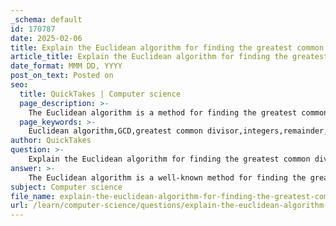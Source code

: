```yaml
---
_schema: default
id: 170787
date: 2025-02-06
title: Explain the Euclidean algorithm for finding the greatest common divisor.
article_title: Explain the Euclidean algorithm for finding the greatest common divisor.
date_format: MMM DD, YYYY
post_on_text: Posted on
seo:
  title: QuickTakes | Computer science
  page_description: >-
    The Euclidean algorithm is a method for finding the greatest common divisor (GCD) of two integers through a series of division steps, making it efficient for large integer computations.
  page_keywords: >-
    Euclidean algorithm,GCD,greatest common divisor,integers,remainder,modulus,number theory,cryptography,polynomial time
author: QuickTakes
question: >-
    Explain the Euclidean algorithm for finding the greatest common divisor.
answer: >-
    The Euclidean algorithm is a well-known method for finding the greatest common divisor (GCD) of two integers. The GCD of two integers is the largest positive integer that divides both numbers without leaving a remainder. The algorithm is based on the principle that the GCD of two numbers also divides their difference.\n\n### Steps of the Euclidean Algorithm\n\n1. **Start with two integers**: Let $ a $ and $ b $ be the two integers for which you want to find the GCD. Assume $ a > b $.\n\n2. **Apply the division**: Compute the remainder of $ a $ divided by $ b $:\n   $$\n   r = a \mod b\n   $$\n\n3. **Replace and repeat**: Replace $ a $ with $ b $ and $ b $ with $ r $:\n   - Set $ a = b $\n   - Set $ b = r $\n\n4. **Continue until remainder is zero**: Repeat steps 2 and 3 until $ b $ becomes zero. The last non-zero remainder is the GCD of the original two integers.\n\n### Example\n\nTo find the GCD of 48 and 18:\n\n1. Compute $ 48 \mod 18 $:\n   - $ 48 \div 18 = 2 $ (quotient)\n   - $ 48 - 2 \times 18 = 12 $ (remainder)\n   - So, $ r = 12 $\n\n2. Replace $ a $ and $ b $:\n   - Now, $ a = 18 $ and $ b = 12 $\n\n3. Compute $ 18 \mod 12 $:\n   - $ 18 \div 12 = 1 $\n   - $ 18 - 1 \times 12 = 6 $\n   - So, $ r = 6 $\n\n4. Replace $ a $ and $ b $:\n   - Now, $ a = 12 $ and $ b = 6 $\n\n5. Compute $ 12 \mod 6 $:\n   - $ 12 \div 6 = 2 $\n   - $ 12 - 2 \times 6 = 0 $\n   - So, $ r = 0 $\n\nSince $ b $ is now zero, the last non-zero remainder is 6. Therefore, the GCD of 48 and 18 is 6.\n\n### Conclusion\n\nThe Euclidean algorithm is efficient and runs in polynomial time, specifically \( O(\log(\min(a, b))) \), making it suitable for computing the GCD of large integers. It is a fundamental algorithm in number theory and has applications in various fields, including cryptography and computer science.
subject: Computer science
file_name: explain-the-euclidean-algorithm-for-finding-the-greatest-common-divisor.md
url: /learn/computer-science/questions/explain-the-euclidean-algorithm-for-finding-the-greatest-common-divisor
---
```


&nbsp;